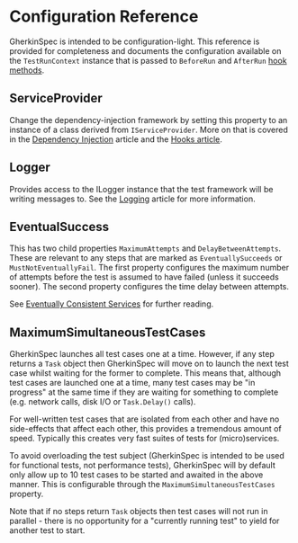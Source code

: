 # Configuration Reference

GherkinSpec is intended to be configuration-light.  This reference is provided for completeness and documents the configuration available on the `TestRunContext` instance that is passed to `BeforeRun` and `AfterRun` [hook methods](Hooks.md).

## ServiceProvider

Change the dependency-injection framework by setting this property to an instance of a class derived from `IServiceProvider`.  More on that is covered in the [Dependency Injection](DependencyInjection.md) article and the [Hooks article](Hooks.md).

## Logger

Provides access to the ILogger instance that the test framework will be writing messages to.  See the [Logging](Logging.md) article for more information.

## EventualSuccess

This has two child properties `MaximumAttempts` and `DelayBetweenAttempts`.  These are relevant to any steps that are marked as `EventuallySucceeds` or `MustNotEventuallyFail`.  The first property configures the maximum number of attempts before the test is assumed to have failed (unless it succeeds sooner).  The second property configures the time delay between attempts.

See [Eventually Consistent Services](EventuallyConsistentServices.md) for further reading.

## MaximumSimultaneousTestCases

GherkinSpec launches all test cases one at a time.  However, if any step returns a `Task` object then GherkinSpec will move on to launch the next test case whilst waiting for the former to complete.  This means that, although test cases are launched one at a time, many test cases may be "in progress" at the same time if they are waiting for something to complete (e.g. network calls, disk I/O or `Task.Delay()` calls).

For well-written test cases that are isolated from each other and have no side-effects that affect each other, this provides a tremendous amount of speed.  Typically this creates very fast suites of tests for (micro)services.

To avoid overloading the test subject (GherkinSpec is intended to be used for functional tests, not performance tests), GherkinSpec will by default only allow up to 10 test cases to be started and awaited in the above manner.  This is configurable through the `MaximumSimultaneousTestCases` property.

Note that if no steps return `Task` objects then test cases will not run in parallel - there is no opportunity for a "currently running test" to yield for another test to start.